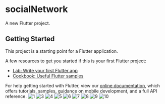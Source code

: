 # socialNetwork

A new Flutter project.

## Getting Started

This project is a starting point for a Flutter application.

A few resources to get you started if this is your first Flutter project:

- [Lab: Write your first Flutter app](https://flutter.dev/docs/get-started/codelab)
- [Cookbook: Useful Flutter samples](https://flutter.dev/docs/cookbook)

For help getting started with Flutter, view our
[online documentation](https://flutter.dev/docs), which offers tutorials, samples, guidance on
mobile development, and a full API reference.
![1](https://github.com/datngotan/social-app/assets/96793368/4226e0ac-6b14-4804-aec9-05fcbc6c27c3)
![3](https://github.com/datngotan/social-app/assets/96793368/9e3f5ab3-5174-4703-8d53-df19f57a09b4)
![4](https://github.com/datngotan/social-app/assets/96793368/f4aa44a6-adad-4204-a402-c169fa9587fd)
![5](https://github.com/datngotan/social-app/assets/96793368/6ad33796-3a80-4119-980f-3061d72619a7)
![6](https://github.com/datngotan/social-app/assets/96793368/711c3af4-0efa-49e9-9605-67bbc9c2e306)
![7](https://github.com/datngotan/social-app/assets/96793368/94717459-8fac-4186-b4eb-449410e0719f)
![8](https://github.com/datngotan/social-app/assets/96793368/6811f6b5-d2af-4f08-b46b-f18901bc4a8f)
![9](https://github.com/datngotan/social-app/assets/96793368/acf28967-bf96-4130-90c1-dfe59bc5c746)
![10](https://github.com/datngotan/social-app/assets/96793368/2d427d80-eb60-4c72-a32a-55a21b2a2f14)
